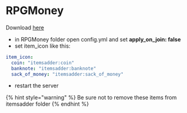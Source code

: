 # RPGMoney

Download [here](https://www.spigotmc.org/resources/%E2%9C%85must-have%E2%9C%85-rpgmoney-money-with-custom-texture-no-mods.25392/)

* in RPGMoney folder open config.yml and set **apply\_on\_join: false**
* set item\_icon like this:

```yaml
item_icon:
  coin: "itemsadder:coin"
  banknote: "itemsadder:banknote"
  sack_of_money: "itemsadder:sack_of_money"
```

* restart the server

{% hint style="warning" %}
Be sure not to remove these items from itemsadder folder
{% endhint %}

